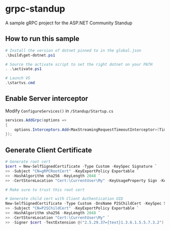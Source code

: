 # grpc-standup
A sample gRPC project for the ASP.NET Community Standup

## How to run this sample

```powershell
# Install the version of dotnet pinned to in the global.json
.\build\get-dotnet.ps1

# Source the activate script to set the right dotnet on your PATH
. .\activate.ps1

# Launch VS
.\startvs.cmd
```

## Enable Server interceptor

Modify `ConfigureServices()` in `/Standup/Startup.cs`

```csharp
services.AddGrpc(options =>
{
    options.Interceptors.Add<MaxStreamingRequestTimeoutInterceptor>(TimeSpan.FromSeconds(10));
});
```

## Generate Client Certificate

```powershell
# Generate root cert
$cert = New-SelfSignedCertificate -Type Custom -KeySpec Signature `
>> -Subject "CN=gRPCRootCert" -KeyExportPolicy Exportable `
>> -HashAlgorithm sha256 -KeyLength 2048 `
>> -CertStoreLocation "Cert:\CurrentUser\My" -KeyUsageProperty Sign -KeyUsage CertSign

# Make sure to trust this root cert

# Generate child cert with Client Authentication OID
New-SelfSignedCertificate -Type Custom -DnsName P2SChildCert -KeySpec Signature `
>> -Subject "CN=P2SChildCert" -KeyExportPolicy Exportable `
>> -HashAlgorithm sha256 -KeyLength 2048 `
>> -CertStoreLocation "Cert:\CurrentUser\My" `
>> -Signer $cert -TextExtension @("2.5.29.37={text}1.3.6.1.5.5.7.3.2")
```

